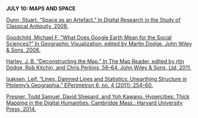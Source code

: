 **JULY 10: MAPS AND SPACE**

[Dunn, Stuart. “Space as an Artefact.” In Digital Research in the Study
of Classical Antiquity,
2008.](https://ccle.ucla.edu/course/view/dah2015summer?section=6)

[Goodchild, Michael F. “What Does Google Earth Mean for the Social
Sciences?” In Geographic Visualization, edited by Martin Dodge. John
Wiley & Sons,
2008.](https://ccle.ucla.edu/course/view/dah2015summer?section=6)

[Harley, J. B. “Deconstructing the Map.” In The Map Reader, edited by
rtin Dodge, Rob Kitchin, and Chris Perkins, 56–64. John Wiley & Sons,
Ltd,
2011.](http://onlinelibrary.wiley.com/doi/10.1002/9780470979587.ch8/summary)

[Isaksen, Leif. “Lines, Damned Lines and Statistics: Unearthing
Structure in Ptolemy’s Geographia.” E­Perimetron 6, no. 4 (2011):
254–60.](http://www.e-perimetron.org/Vol_6_4/Isaksen.pdf)

[Presner, Todd Samuel, David Shepard, and Yoh Kawano. Hypercities: Thick
Mapping in the Digital Humanities. Cambridge Mass.: Harvard University
Press, 2014.](https://ccle.ucla.edu/course/view/dah2015summer?section=6)

 
